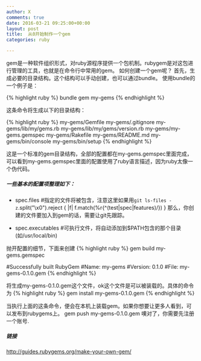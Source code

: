 ```yaml
---
author: X
comments: true
date: 2016-03-21 09:25:00+00:00
layout: post
title:  从0开始制作一个gem
categories: ruby

---
```


gem是一种软件组织形式，对ruby源程序提供一个包机制。rubygem是对这包进行管理的工具，也就是在命令行中常用的gem。
如何创建一个gem呢？
首先，生成必要的目录结构。这个结构可以手动创建，也可以通过bundle。
使用bundle的一个例子是：


{% highlight ruby %}
bundle gem my-gems
{% endhighlight %}

这条命令将生成以下的目录结构：

{% highlight ruby %}
my-gems/Gemfile
my-gems/.gitignore
my-gems/lib/my/gems.rb
my-gems/lib/my/gems/version.rb
my-gems/my-gems.gemspec
my-gems/Rakefile
my-gems/README.md
my-gems/bin/console
my-gems/bin/setup
{% endhighlight %}

这是一个标准的gem目录结构，全部的配置都在my-gems.gemspec里面完成，可以看到my-gems.gemspec里面的配置使用了ruby语言描述，因为ruby太像一个伪代码。

##### 一些基本的配置项整理如下：

- spec.files #指定的文件将被包含，注意这里如果用`git ls-files -z`.split("\x0").reject { |f| f.match(%r{^(test|spec|features)/}) }
那么，你创建的文件要加入到gem的话，需要让git先跟踪。

- spec.executables #可执行文件，将自动添加到$PATH包含的那个目录(如/usr/local/bin)


抛开配置的细节，下面来创建
{% highlight ruby %}
gem  build my-gems.gemspec

#Successfully built RubyGem
#Name: my-gems
#Version: 0.1.0
#File: my-gems-0.1.0.gem
{% endhighlight %}

将生成my-gems-0.1.0.gem这个文件，ok这个文件是可以被装载的。具体的命令为
{% highlight ruby %}
 gem install my-gems-0.1.0.gem
{% endhighlight %}

当执行上面的这条命令，便会在本机上装载gem。如果你想要让更多人看到，可以发布到rubygems上。
gem push my-gems-0.1.0.gem
噢对了，你需要先注册一个账号.


##### 链接
http://guides.rubygems.org/make-your-own-gem/     

